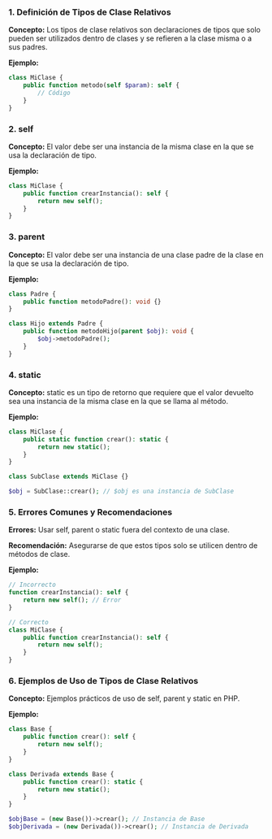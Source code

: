 ### 1. Definición de Tipos de Clase Relativos

**Concepto:** Los tipos de clase relativos son declaraciones de tipos que solo pueden ser utilizados dentro de clases y se refieren a la clase misma o a sus padres.

**Ejemplo:**

```php
class MiClase {
    public function metodo(self $param): self {
        // Código
    }
}
```

### 2. self

**Concepto:** El valor debe ser una instancia de la misma clase en la que se usa la declaración de tipo.

**Ejemplo:**

```php
class MiClase {
    public function crearInstancia(): self {
        return new self();
    }
}
```

### 3. parent

**Concepto:** El valor debe ser una instancia de una clase padre de la clase en la que se usa la declaración de tipo.

**Ejemplo:**

```php
class Padre {
    public function metodoPadre(): void {}
}

class Hijo extends Padre {
    public function metodoHijo(parent $obj): void {
        $obj->metodoPadre();
    }
}

```

### 4. static

**Concepto:** static es un tipo de retorno que requiere que el valor devuelto sea una instancia de la misma clase en la que se llama al método.

**Ejemplo:**

```php
class MiClase {
    public static function crear(): static {
        return new static();
    }
}

class SubClase extends MiClase {}

$obj = SubClase::crear(); // $obj es una instancia de SubClase
```

### 5. Errores Comunes y Recomendaciones

**Errores:** Usar self, parent o static fuera del contexto de una clase.

**Recomendación:** Asegurarse de que estos tipos solo se utilicen dentro de métodos de clase.

**Ejemplo:**

```php
// Incorrecto
function crearInstancia(): self {
    return new self(); // Error
}

// Correcto
class MiClase {
    public function crearInstancia(): self {
        return new self();
    }
}
```

### 6. Ejemplos de Uso de Tipos de Clase Relativos

**Concepto:** Ejemplos prácticos de uso de self, parent y static en PHP.

**Ejemplo:**

```php
class Base {
    public function crear(): self {
        return new self();
    }
}

class Derivada extends Base {
    public function crear(): static {
        return new static();
    }
}

$objBase = (new Base())->crear(); // Instancia de Base
$objDerivada = (new Derivada())->crear(); // Instancia de Derivada
```
